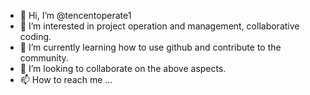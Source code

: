 - 👋 Hi, I’m @tencentoperate1
- 👀 I’m interested in project operation and management, collaborative coding.
- 🌱 I’m currently learning how to use github and contribute to the community.
- 💞️ I’m looking to collaborate on the above aspects.
- 📫 How to reach me ...

<!---
tencentoperate1/tencentoperate1 is a ✨ special ✨ repository because its `README.md` (this file) appears on your GitHub profile.
You can click the Preview link to take a look at your changes.
--->
